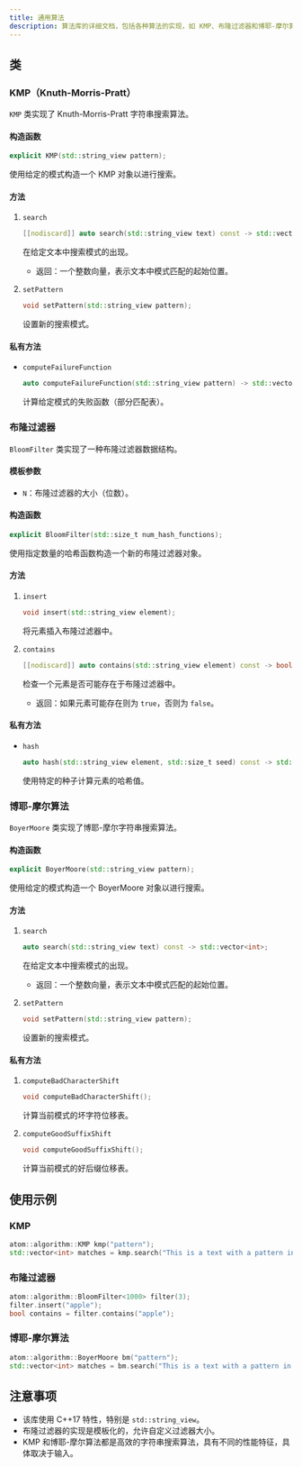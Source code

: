 ```yaml
---
title: 通用算法
description: 算法库的详细文档，包括各种算法的实现，如 KMP、布隆过滤器和博耶-摩尔算法。
---
```


## 类

### KMP（Knuth-Morris-Pratt）

`KMP` 类实现了 Knuth-Morris-Pratt 字符串搜索算法。

#### 构造函数

```cpp
explicit KMP(std::string_view pattern);
```

使用给定的模式构造一个 KMP 对象以进行搜索。

#### 方法

1. `search`

   ```cpp
   [[nodiscard]] auto search(std::string_view text) const -> std::vector<int>;
   ```

   在给定文本中搜索模式的出现。

   - 返回：一个整数向量，表示文本中模式匹配的起始位置。

2. `setPattern`
   ```cpp
   void setPattern(std::string_view pattern);
   ```
   设置新的搜索模式。

#### 私有方法

- `computeFailureFunction`
  ```cpp
  auto computeFailureFunction(std::string_view pattern) -> std::vector<int>;
  ```
  计算给定模式的失败函数（部分匹配表）。

### 布隆过滤器

`BloomFilter` 类实现了一种布隆过滤器数据结构。

#### 模板参数

- `N`：布隆过滤器的大小（位数）。

#### 构造函数

```cpp
explicit BloomFilter(std::size_t num_hash_functions);
```

使用指定数量的哈希函数构造一个新的布隆过滤器对象。

#### 方法

1. `insert`

   ```cpp
   void insert(std::string_view element);
   ```

   将元素插入布隆过滤器中。

2. `contains`

   ```cpp
   [[nodiscard]] auto contains(std::string_view element) const -> bool;
   ```

   检查一个元素是否可能存在于布隆过滤器中。

   - 返回：如果元素可能存在则为 `true`，否则为 `false`。

#### 私有方法

- `hash`
  ```cpp
  auto hash(std::string_view element, std::size_t seed) const -> std::size_t;
  ```
  使用特定的种子计算元素的哈希值。

### 博耶-摩尔算法

`BoyerMoore` 类实现了博耶-摩尔字符串搜索算法。

#### 构造函数

```cpp
explicit BoyerMoore(std::string_view pattern);
```

使用给定的模式构造一个 BoyerMoore 对象以进行搜索。

#### 方法

1. `search`

   ```cpp
   auto search(std::string_view text) const -> std::vector<int>;
   ```

   在给定文本中搜索模式的出现。

   - 返回：一个整数向量，表示文本中模式匹配的起始位置。

2. `setPattern`
   ```cpp
   void setPattern(std::string_view pattern);
   ```
   设置新的搜索模式。

#### 私有方法

1. `computeBadCharacterShift`

   ```cpp
   void computeBadCharacterShift();
   ```

   计算当前模式的坏字符位移表。

2. `computeGoodSuffixShift`
   ```cpp
   void computeGoodSuffixShift();
   ```
   计算当前模式的好后缀位移表。

## 使用示例

### KMP

```cpp
atom::algorithm::KMP kmp("pattern");
std::vector<int> matches = kmp.search("This is a text with a pattern in it.");
```

### 布隆过滤器

```cpp
atom::algorithm::BloomFilter<1000> filter(3);
filter.insert("apple");
bool contains = filter.contains("apple");
```

### 博耶-摩尔算法

```cpp
atom::algorithm::BoyerMoore bm("pattern");
std::vector<int> matches = bm.search("This is a text with a pattern in it.");
```

## 注意事项

- 该库使用 C++17 特性，特别是 `std::string_view`。
- 布隆过滤器的实现是模板化的，允许自定义过滤器大小。
- KMP 和博耶-摩尔算法都是高效的字符串搜索算法，具有不同的性能特征，具体取决于输入。
